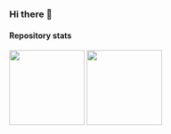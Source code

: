 ### Hi there 👋

#### Repository stats

<div>
  <img height="135px" src="https://github-readme-stats.vercel.app/api?username=derech1e&theme=nord&show_icons=true&hide_title=true&hide_border=true&hide_rank=true&include_all_commits=true&count_private=true&line_height=21">
  <img height="135px" src="https://github-readme-stats.vercel.app/api/top-langs/?username=derech1e&theme=nord&&hide_title=true&hide_border=true&layout=compact&langs_count=8">
</div>
